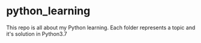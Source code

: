 # python_learning
This repo is all about my Python learning. 
Each folder represents a topic and it's solution in Python3.7
